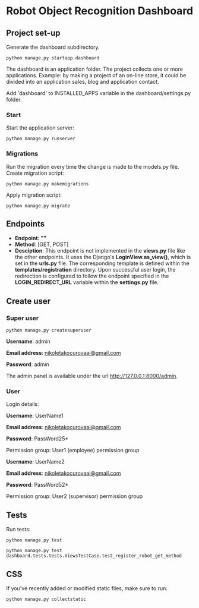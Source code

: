 # Robot Object Recognition Dashboard


## Project set-up

Generate the dashboard subdirectory.

`python manage.py startapp dashboard`

The dashboard is an application folder. The project collects one or more applications. Example: by making a project of 
an on-line store, it could be divided into an application sales, blog and application contact.

Add 'dashboard' to INSTALLED_APPS variable in the dashboard/settings.py folder.

### Start
Start the application server:

`python manage.py runserver`

### Migrations

Run the migration every time the change is made to the models.py file. Create migration script:

`python manage.py makemigrations`

Apply migration script:

`python manage.py migrate`

## Endpoints

- **Endpoint: ""**
- **Method**: [GET, POST]
- **Desciption**: This endpoint is not implemented in the **views.py** file like the other endpoints. It uses the Django's **LoginView.as_view()**,
which is set in the **urls.py** file. The corresponding template is defined within the **templates/registration** directory. Upon successful user login, 
the redirection is configured to follow the endpoint specified in the **LOGIN_REDIRECT_URL** variable within the **settings.py** file.

## Create user

### Super user

`python manage.py createsuperuser`

**Username**: admin

**Email address**: nikoletakocurovaai@gmail.com

**Password**: admin

The admin panel is available under the url http://127.0.0.1:8000/admin.

### User

Login details:

**Username**: UserName1

**Email address**: nikoletakocurovaai@gmail.com

**Password**: PassWord25*

Permission group: User1 (employee) permission group

**Username**: UserName2

**Email address**: nikoletakocurovaai@gmail.com

**Password**: PassWord52*

Permission group: User2 (supervisor) permission group

## Tests

Run tests:

`python manage.py test`

`python manage.py test dashboard.tests.tests.ViewsTestCase.test_register_robot_get_method`

## CSS

If you've recently added or modified static files, make sure to run:

`python manage.py collectstatic`
